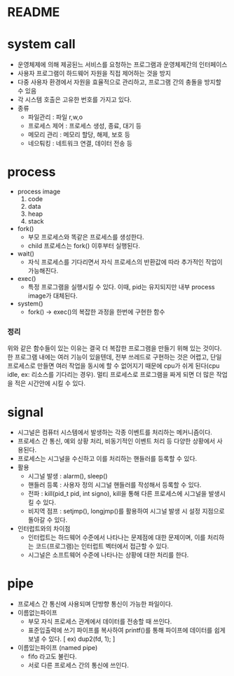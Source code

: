 # README

# system call 
- 운영체제에 의해 제공된느 서비스를 요청하는 프로그램과 운영체제간의 인터페이스
- 사용자 프로그램이 하드웨어 자원을 직접 제어하는 것을 방지
- 다중 사용자 환경에서 자원을 효율적으로 관리하고, 프로그램 간의 충돌을 방지할 수 있음
- 각 시스템 호출은 고유한 번호를 가지고 있다. 
- 종류
    - 파일관리 : 파일 r,w,o
    - 프로세스 제어 : 프로세스 생성, 종료, 대기 등
    - 메모리 관리 : 메모리 할당, 해제, 보호 등
    - 네으퉈킹 : 네트워크 연결, 데이터 전송 등

# process
- process image
  1. code
  2. data
  3. heap
  4. stack
- fork()
  - 부모 프로세스와 똑같은 프로세스를 생성한다.
  - child 프로세스는 fork() 이후부터 실행된다. 
- wait()
  - 자식 프로세스를 기다리면서 자식 프로세스의 반환값에 따라 추가적인 작업이 가능해진다.
- exec()
  - 특정 프로그램을 실행시킬 수 있다. 이때, pid는 유지되지만 내부 process image가 대체된다.
- system()
  - fork() -> exec()의 복잡한 과정을 한번에 구현한 함수

### 정리
위와 같은 함수들이 있는 이유는 결국 더 복잡한 프로그램을 만들기 위해 있는 것이다. 한 프로그램 내에는 여러 기능이 있을텐데, 전부 쓰레드로 구현하는 것은 어렵고,
단일 프로세스로 만들면 여러 작업을 동시에 할 수 없어지기 때문에 cpu가 쉬게 된다(cpu idle, ex: 리소스를 기다리는 경우). 멀티 프로세스로 프로그램을 짜게 되면
더 많은 작업을 적은 시간안에 시킬 수 있다. 


# signal
- 시그널은 컴퓨터 시스템에서 발생하는 각종 이벤트를 처리하는 메커니즘이다. 
- 프로세스 간 통신, 예외 상황 처리, 비동기적인 이벤트 처리 등 다양한 상황에서 사용된다. 
- 프로세스는 시그널을 수신하고 이를 처리하는 핸들러를 등록할 수 있다.
- 활용
    - 시그널 발생 : alarm(), sleep()
    - 핸들러 등록 : 사용자 정의 시그널 핸들러를 작성해서 등록할 수 있다.
    - 전파 : kill(pid_t pid, int signo), kill을 통해 다른 프로세스에 시그널을 발생시킬 수 있다.
    - 비지역 점프 : setjmp(), longjmp()를 활용하여 시그널 발생 시 설정 지점으로 돌아갈 수 있다.
- 인터럽트와의 차이점
    - 인터럽트는 하드웨어 수준에서 나타나는 문제점에 대한 문제이며, 이를 처리하는 코드(프로그램)는 인터럽트 벡터에서 접근할 수 있다.
    - 시그널은 소프트웨어 수준에 나타나는 상황에 대한 처리를 한다. 


# pipe

- 프로세스 간 통신에 사용되며 단방향 통신이 가능한 파일이다.
- 이름없는파이프
    - 부모 자식 프로세스 관계에서 데이터를 전송할 때 쓰인다. 
    - 표준입출력에 쓰기 파이프를 복사하여 printf()를 통해 파이프에 데이터를 쉽게 보낼 수 있다. [ ex) dup2(fd, 1); ]
- 이름있는파이프 (named pipe)
    - fifo 라고도 불린다. 
    - 서로 다른 프로세스 간의 통신에 쓰인다. 
        
